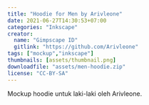 ```yaml
---
title: "Hoodie for Men by Arivleone"
date: 2021-06-27T14:30:53+07:00
categories: "Inkscape"
creator: 
  name: "Gimpscape ID"
  gitlink: "https://github.com/Arivleone"
tags: ["mockup","inkscape"]
thumbnails: [assets/thumbnail.png]
downloadfile: "assets/men-hoodie.zip"
license: "CC-BY-SA"
---
```

Mockup hoodie untuk laki-laki oleh Arivleone.